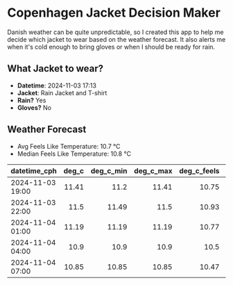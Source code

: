 
# Copenhagen Jacket Decision Maker

Danish weather can be quite unpredictable, so I created this app to help me decide which jacket to wear based on the weather forecast. 
It also alerts me when it's cold enough to bring gloves or when I should be ready for rain.

## What Jacket to wear?

- **Datetime**: 2024-11-03 17:13
- **Jacket**: Rain Jacket and T-shirt
- **Rain?** Yes
- **Gloves?** No

## Weather Forecast
- Avg Feels Like Temperature: 10.7 °C
- Median Feels Like Temperature: 10.8 °C

| datetime_cph     |   deg_c |   deg_c_min |   deg_c_max |   deg_c_feels | weather   | wind   | rain   |
|:-----------------|--------:|------------:|------------:|--------------:|:----------|:-------|:-------|
| 2024-11-03 19:00 |   11.41 |       11.2  |       11.41 |         10.75 | Clouds    | High   | None   |
| 2024-11-03 22:00 |   11.5  |       11.49 |       11.5  |         10.93 | Rain      | High   | Low    |
| 2024-11-04 01:00 |   11.19 |       11.19 |       11.19 |         10.77 | Rain      | Low    | Low    |
| 2024-11-04 04:00 |   10.9  |       10.9  |       10.9  |         10.5  | Rain      | Low    | Low    |
| 2024-11-04 07:00 |   10.85 |       10.85 |       10.85 |         10.47 | Clouds    | Low    | None   |
        
